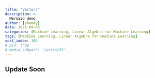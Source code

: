 ```yaml
---
title: "Vectors"
description: >-
  Mermaid demo
author: [shandy]
date: 2025-09-05
categories: [Machine Learning, Linear Algebra for Machine Learning]
tags: [Machine Learning, Linear Algebra for Machine Learning]
sort_index: 105
# pin: true
# media_subpath: '/posts/01'
---
```


## Update Soon